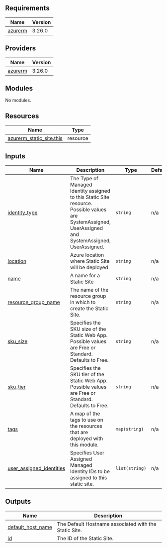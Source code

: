 <!-- BEGIN_TF_DOCS -->
## Requirements

| Name | Version |
|------|---------|
| <a name="requirement_azurerm"></a> [azurerm](#requirement\_azurerm) | 3.26.0 |

## Providers

| Name | Version |
|------|---------|
| <a name="provider_azurerm"></a> [azurerm](#provider\_azurerm) | 3.26.0 |

## Modules

No modules.

## Resources

| Name | Type |
|------|------|
| [azurerm_static_site.this](https://registry.terraform.io/providers/hashicorp/azurerm/3.26.0/docs/resources/static_site) | resource |

## Inputs

| Name | Description | Type | Default | Required |
|------|-------------|------|---------|:--------:|
| <a name="input_identity_type"></a> [identity\_type](#input\_identity\_type) | The Type of Managed Identity assigned to this Static Site resource. Possible values are SystemAssigned, UserAssigned and SystemAssigned, UserAssigned. | `string` | n/a | yes |
| <a name="input_location"></a> [location](#input\_location) | Azure location where Static Site will be deployed | `string` | n/a | yes |
| <a name="input_name"></a> [name](#input\_name) | A name for a Static Site | `string` | n/a | yes |
| <a name="input_resource_group_name"></a> [resource\_group\_name](#input\_resource\_group\_name) | The name of the resource group in which to create the Static Site. | `string` | n/a | yes |
| <a name="input_sku_size"></a> [sku\_size](#input\_sku\_size) | Specifies the SKU size of the Static Web App. Possible values are Free or Standard. Defaults to Free. | `string` | n/a | yes |
| <a name="input_sku_tier"></a> [sku\_tier](#input\_sku\_tier) | Specifies the SKU tier of the Static Web App. Possible values are Free or Standard. Defaults to Free. | `string` | n/a | yes |
| <a name="input_tags"></a> [tags](#input\_tags) | A map of the tags to use on the resources that are deployed with this module. | `map(string)` | n/a | yes |
| <a name="input_user_assigned_identities"></a> [user\_assigned\_identities](#input\_user\_assigned\_identities) | Specifies User Assigned Managed Identity IDs to be assigned to this static site. | `list(string)` | n/a | yes |

## Outputs

| Name | Description |
|------|-------------|
| <a name="output_default_host_name"></a> [default\_host\_name](#output\_default\_host\_name) | The Default Hostname associated with the Static Site. |
| <a name="output_id"></a> [id](#output\_id) | The ID of the Static Site. |
<!-- END_TF_DOCS -->